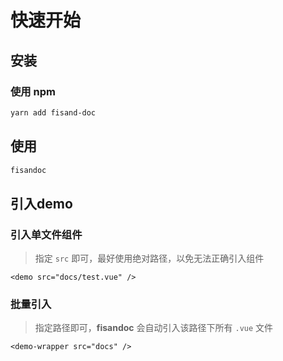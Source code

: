 # 快速开始

## 安装

### 使用 npm

```bash
yarn add fisand-doc
```

## 使用

```bash
fisandoc
```

## 引入demo

### 引入单文件组件

> 指定 `src` 即可，最好使用绝对路径，以免无法正确引入组件

```vue
<demo src="docs/test.vue" />
```

<demo src="docs/test.vue" />

### 批量引入

> 指定路径即可，**fisandoc** 会自动引入该路径下所有 `.vue` 文件

```vue
<demo-wrapper src="docs" />
```

<demo-wrapper src="docs" />
